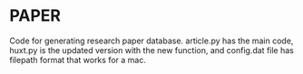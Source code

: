 # PAPER
Code for generating research paper database.
article.py has the main code, huxt.py is the updated version with the new function, and config.dat file has filepath format that works for a mac.
